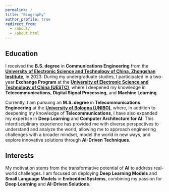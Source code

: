 ```yaml
---
permalink: /
title: "Biography"
author_profile: true
redirect_from: 
  - /about/
  - /about.html
---
```

## Education

I received the **B.S. degree** in **Communications Engineering** from the [**University of Electronic Science and Technology of China, Zhongshan Institute**](https://www.zsc.edu.cn/), in 2023. During my undergraduate studies, I participated in a two-year **Exchange Program** at the [**University of Electronic Science and Technology of China (UESTC)**](https://www.uestc.edu.cn/), where I deepened my knowledge in **Telecommunications**, **Digital Signal Processing**, and **Machine Learning**.

Currently, I am pursuing an **M.S. degree** in **Telecommunications Engineering** at the [**University of Bologna (UNIBO)**](https://www.unibo.it/en), where, in addition to deepening my knowledge of **Telecommunications**, I have also expanded my expertise in **Deep Learning** and **Computer Architecture for AI**. This interdisciplinary experience has provided me with diverse perspectives to understand and analyze the world, allowing me to approach engineering challenges with a broader mindset, model the world in new ways, and explore innovative solutions through **AI-Driven Techniques**.

## Interests

My motivation stems from the transformative potential of **AI** to address real-world challenges. I am focused on deploying **Deep Learning Models** and **Small Language Models** in **Embedded Systems**, combining my passion for **Deep Learning** and **AI-Driven Solutions**.
